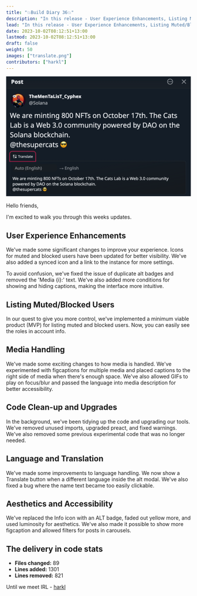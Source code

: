 ```yaml
---
title: "💥Build Diary 36💥"
description: "In this release - User Experience Enhancements, Listing Muted/Blocked Users, Media Handling Improvements, Code Clean-up and Upgrades, Language and Translation Fixes, and Aesthetic and Accessibility Enhancements."
lead: "In this release - User Experience Enhancements, Listing Muted/Blocked Users, Media Handling Improvements, Code Clean-up and Upgrades, Language and Translation Fixes, and Aesthetic and Accessibility Enhancements."
date: 2023-10-02T08:12:51+13:00
lastmod: 2023-10-02T08:12:51+13:00
draft: false
weight: 50
images: ["translate.png"]
contributors: ["harkl"]
---
```


![translate](translate.png)

Hello friends,

I'm excited to walk you through this weeks updates.

## User Experience Enhancements

We've made some significant changes to improve your experience. Icons for muted and blocked users have been updated for better visibility. We've also added a synced icon and a link to the instance for more settings. 

To avoid confusion, we've fixed the issue of duplicate alt badges and removed the 'Media {i}:' text. We've also added more conditions for showing and hiding captions, making the interface more intuitive.

## Listing Muted/Blocked Users

In our quest to give you more control, we've implemented a minimum viable product (MVP) for listing muted and blocked users. Now, you can easily see the roles in account info. 

## Media Handling

We've made some exciting changes to how media is handled. We've experimented with figcaptions for multiple media and placed captions to the right side of media when there's enough space. We've also allowed GIFs to play on focus/blur and passed the language into media description for better accessibility.

## Code Clean-up and Upgrades

In the background, we've been tidying up the code and upgrading our tools. We've removed unused imports, upgraded preact, and fixed warnings. We've also removed some previous experimental code that was no longer needed.

## Language and Translation

We've made some improvements to language handling. We now show a Translate button when a different language inside the alt modal. We've also fixed a bug where the name text became too easily clickable.

## Aesthetics and Accessibility

We've replaced the Info icon with an ALT badge, faded out yellow more, and used luminosity for aesthetics. We've also made it possible to show more figcaption and allowed filters for posts in carousels.

## The delivery in code stats

- **Files changed:** 89
- **Lines added:** 1301
- **Lines removed:** 821

Until we meet IRL - [harkl](https://boom.army/#/social.boom.army/a/110693550018915728)